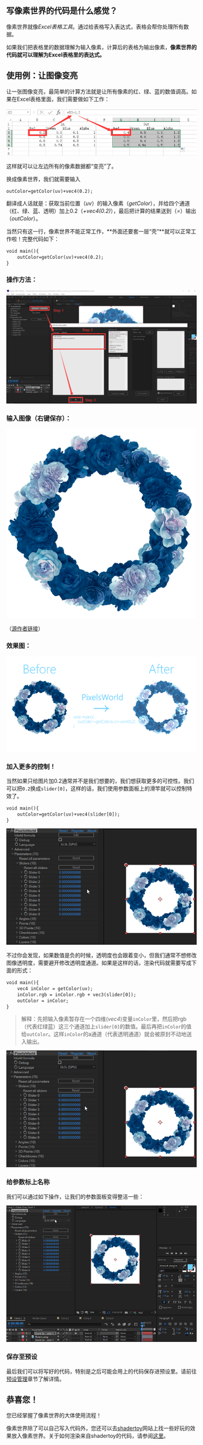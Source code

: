 
## 写像素世界的代码是什么感觉？
像素世界就像*Excel表格工具*。通过给表格写入表达式，表格会帮你处理所有数据。

如果我们把表格里的数据理解为输入像素，计算后的表格为输出像素，**像素世界的代码就可以理解为Excel表格里的表达式。**

## 使用例：让图像变亮
让一张图像变亮，最简单的计算方法就是让所有像素的红、绿、蓝的数值调高。如果在Excel表格里面，我们需要做如下工作：

![表格计算](ExcelCalculate.png)

这样就可以让左边所有的像素数据都“变亮”了。

换成像素世界，我们就需要输入

```glsl:bright_describe.shader
outColor=getColor(uv)+vec4(0.2);
```

翻译成人话就是：获取当前位置（*uv*）的输入像素（*getColor*），并给四个通道（红、绿、蓝、透明）加上0.2（*+vec4(0.2)*），最后把计算的结果送到（*=*）输出（*outColor*）。

当然只有这一行，像素世界不能正常工作，**外面还要套一层“壳”**就可以正常工作啦！完整代码如下：
```glsl:bright.shader
void main(){
    outColor=getColor(uv)+vec4(0.2);
}
```
### 操作方法：

![操作方法](OperateTip.png)

### 输入图像（右键保存）：

![输入图像](FlowerRing.png)

（[源作者链接](https://www.pixiv.net/artworks/75891619)）

### 效果图：

![效果图](EffectDemo1.png)


### 加入更多的控制！

当然如果只给图片加0.2通常并不是我们想要的，我们想获取更多的可控性。我们可以把`0.2`换成`slider[0]`，这样的话，我们使用参数面板上的滑竿就可以控制特效了。
```glsl:bright_control.shader
void main(){
    outColor=getColor(uv)+vec4(slider[0]);
}
```

![亮度控制](ControlBright.gif)

不过你会发现，如果数值是负的时候，透明度也会跟着变小，但我们通常不想修改图像透明度，需要避开修改透明度通道。如果是这样的话，渲染代码就需要写成下面的形式：
```glsl:bright_control.shader
void main(){
    vec4 inColor = getColor(uv);
    inColor.rgb = inColor.rgb + vec3(slider[0]);
    outColor = inColor;
}
```
> 解释：先把输入像素暂存在一个四维(*vec4*)变量`inColor`里，然后把rgb（代表红绿蓝）这三个通道加上`slider[0]`的数值。最后再把`inColor`的值给`outColor`。这样`inColor`的a通道（代表透明通道）就会被原封不动地送入输出。


![亮度控制升级](ControlBright2.gif)

### 给参数标上名称
我们可以通过如下操作，让我们的参数面板变得整洁一些：

![亮度控制参数](ControlBright3.gif)


### 保存至预设
最后我们可以将写好的代码，特别是之后可能会用上的代码保存进预设里。请前往[预设管理](contents/Editor/SavePresets.md)章节了解详情。


## 恭喜您！

您已经掌握了像素世界的大体使用流程！

像素世界除了可以自己写入代码外，您还可以去[shadertoy](https://www.shadertoy.com/)网站上找一些好玩的效果放入像素世界。关于如何渲染来自shadertoy的代码，请参阅[这里](contents/GLSL/shadertoy.md)。





<br>
<br>
<br>
<br>
<br>
<br>
<br>
